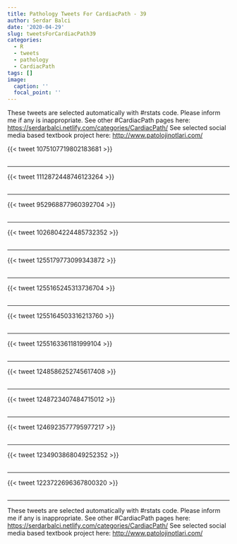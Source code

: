 ```yaml
---
title: Pathology Tweets For CardiacPath - 39
author: Serdar Balci
date: '2020-04-29'
slug: tweetsForCardiacPath39
categories:
  - R
  - tweets
  - pathology
  - CardiacPath
tags: []
image:
  caption: ''
  focal_point: ''
---
```



These tweets are selected automatically with #rstats code. Please inform me if any is inappropriate.
See other #CardiacPath pages here: https://serdarbalci.netlify.com/categories/CardiacPath/ 
See selected social media based textbook project here: http://www.patolojinotlari.com/

{{< tweet 1075107719802183681 >}}
<br>
<br>
<hr>
{{< tweet 1112872448746123264 >}}
<br>
<br>
<hr>
{{< tweet 952968877960392704 >}}
<br>
<br>
<hr>
{{< tweet 1026804224485732352 >}}
<br>
<br>
<hr>
{{< tweet 1255179773099343872 >}}
<br>
<br>
<hr>
{{< tweet 1255165245313736704 >}}
<br>
<br>
<hr>
{{< tweet 1255164503316213760 >}}
<br>
<br>
<hr>
{{< tweet 1255163361181999104 >}}
<br>
<br>
<hr>
{{< tweet 1248586252745617408 >}}
<br>
<br>
<hr>
{{< tweet 1248723407484715012 >}}
<br>
<br>
<hr>
{{< tweet 1246923577795977217 >}}
<br>
<br>
<hr>
{{< tweet 1234903868049252352 >}}
<br>
<br>
<hr>
{{< tweet 1223722696367800320 >}}
<br>
<br>
<hr>


These tweets are selected automatically with #rstats code. Please inform me if any is inappropriate.
See other #CardiacPath pages here: https://serdarbalci.netlify.com/categories/CardiacPath/ 
See selected social media based textbook project here: http://www.patolojinotlari.com/
